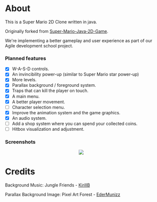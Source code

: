 # About
This is a Super Mario 2D Clone written in java.

Originally forked from [Super-Mario-Java-2D-Game](https://github.com/mtala3t/Super-Mario-Java-2D-Game).

We're implementing a better gameplay and user experience as part of our Agile development school project.

### Planned features

- [x] W-A-S-D controls.
- [x] An invincibility power-up (similar to Super Mario star power-up)
- [x] More levels.
- [x] Parallax background / foreground system.
- [x] Traps that can kill the player on touch.
- [x] A main menu.
- [x] A better player movement.
- [ ] Character selection menu.
- [x] Improve the animation system and the game graphics.
- [x] An audio system.
- [ ] Add a shop system where you can spend your collected coins.
- [ ] Hitbox visualization and adjustment.

### Screenshots

<p align="center">
  <img src="https://i.imgur.com/MhX5tLs.png" />
</p>

# Credits

Background Music: Jungle Friends - [KirillB](https://kbmusicandsfx.itch.io/)

Parallax Background Image: Pixel Art Forest - [EderMunizz](https://edermunizz.itch.io/)

